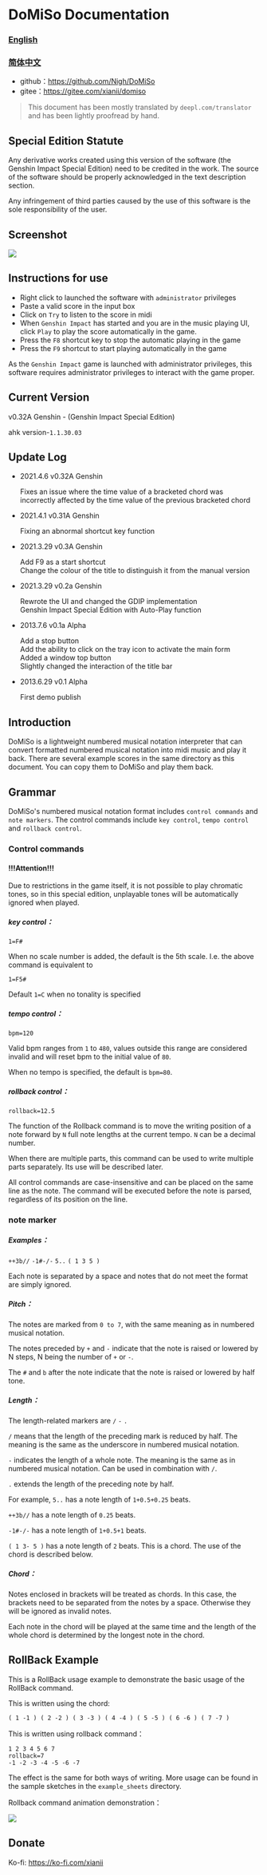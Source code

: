 DoMiSo Documentation
==================

### [English](README_en.md)
### [简体中文](README.md)

- github：https://github.com/Nigh/DoMiSo
- gitee：https://gitee.com/xianii/domiso

> This document has been mostly translated by `deepl.com/translator` and has been lightly proofread by hand.

Special Edition Statute
------------------
Any derivative works created using this version of the software (the Genshin Impact Special Edition) need to be credited in the work.
The source of the software should be properly acknowledged in the text description section.

Any infringement of third parties caused by the use of this software is the sole responsibility of the user.

## Screenshot

![](assets/screenshot.png)

Instructions for use
------------------
- Right click to launched the software with `administrator` privileges
- Paste a valid score in the input box
- Click on `Try` to listen to the score in midi
- When `Genshin Impact` has started and you are in the music playing UI, click `Play` to play the score automatically in the game.
- Press the `F8` shortcut key to stop the automatic playing in the game
- Press the `F9` shortcut to start playing automatically in the game

As the `Genshin Impact` game is launched with administrator privileges, this software requires administrator privileges to interact with the game proper.


Current Version
------------------
v0.32A Genshin - (Genshin Impact Special Edition)

ahk version-`1.1.30.03`

Update Log
------------------

- 2021.4.6 v0.32A Genshin

  Fixes an issue where the time value of a bracketed chord was incorrectly affected by the time value of the previous bracketed chord

- 2021.4.1 v0.31A Genshin

  Fixing an abnormal shortcut key function

- 2021.3.29 v0.3A Genshin

  Add F9 as a start shortcut  
  Change the colour of the title to distinguish it from the manual version

- 2021.3.29 v0.2a Genshin

  Rewrote the UI and changed the GDIP implementation  
  Genshin Impact Special Edition with Auto-Play function

- 2013.7.6 v0.1a Alpha 

  Add a stop button  
  Add the ability to click on the tray icon to activate the main form  
  Added a window top button  
  Slightly changed the interaction of the title bar

- 2013.6.29 v0.1 Alpha

  First demo publish

Introduction
------------------
DoMiSo is a lightweight numbered musical notation interpreter that can convert formatted numbered musical notation into midi music and play it back.
There are several example scores in the same directory as this document. You can copy them to DoMiSo and play them back.

Grammar
------------------
DoMiSo's numbered musical notation format includes `control commands` and `note markers`.
The control commands include `key control`, `tempo control` and `rollback control`.

### Control commands ###

#### !!!Attention!!!
Due to restrictions in the game itself, it is not possible to play chromatic tones, so in this special edition, unplayable tones will be automatically ignored when played.

##### key control：

`1=F#`

When no scale number is added, the default is the 5th scale. I.e. the above command is equivalent to

`1=F5#`

Default `1=C` when no tonality is specified

##### tempo control：

`bpm=120`

Valid bpm ranges from `1` to `480`, values outside this range are considered invalid and will reset bpm to the initial value of `80`.

When no tempo is specified, the default is `bpm=80`.

##### rollback control：

`rollback=12.5`

The function of the Rollback command is to move the writing position of a note forward by `N` full note lengths at the current tempo. `N` can be a decimal number.

When there are multiple parts, this command can be used to write multiple parts separately. Its use will be described later.

All control commands are case-insensitive and can be placed on the same line as the note. The command will be executed before the note is parsed, regardless of its position on the line.

### note marker ###

##### Examples： #####

`++3b//` `-1#-/-` `5..` `( 1 3 5 )`

Each note is separated by a space and notes that do not meet the format are simply ignored.

##### Pitch： #####

The notes are marked from `0 to 7`, with the same meaning as in numbered musical notation.

The notes preceded by `+` and `-` indicate that the note is raised or lowered by N steps, N being the number of `+` or `-`.

The `#` and `b` after the note indicate that the note is raised or lowered by half tone.

##### Length： #####

The length-related markers are `/` `-` `. `

`/` means that the length of the preceding mark is reduced by half. The meaning is the same as the underscore in numbered musical notation.

`-` indicates the length of a whole note. The meaning is the same as in numbered musical notation. Can be used in combination with `/`.

`.` extends the length of the preceding note by half.

For example, `5..` has a note length of `1+0.5+0.25` beats.

`++3b//` has a note length of `0.25` beats.

`-1#-/-` has a note length of `1+0.5+1` beats.

`( 1 3- 5 )` has a note length of `2` beats. This is a chord. The use of the chord is described below.

##### Chord： #####
Notes enclosed in brackets will be treated as chords. In this case, the brackets need to be separated from the notes by a space. Otherwise they will be ignored as invalid notes.

Each note in the chord will be played at the same time and the length of the whole chord is determined by the longest note in the chord.

RollBack Example
------------------
This is a RollBack usage example to demonstrate the basic usage of the RollBack command.

This is written using the chord:

    ( 1 -1 ) ( 2 -2 ) ( 3 -3 ) ( 4 -4 ) ( 5 -5 ) ( 6 -6 ) ( 7 -7 )

This is written using rollback command：

    1 2 3 4 5 6 7
    rollback=7
    -1 -2 -3 -4 -5 -6 -7

The effect is the same for both ways of writing. More usage can be found in the sample sketches in the `example_sheets` directory.


Rollback command animation demonstration：

![](assets/rollback.gif)


Donate
------------------
Ko-fi: https://ko-fi.com/xianii
